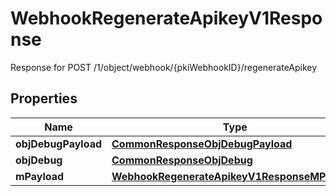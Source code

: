 

# WebhookRegenerateApikeyV1Response

Response for POST /1/object/webhook/{pkiWebhookID}/regenerateApikey

## Properties

| Name | Type | Description | Notes |
|------------ | ------------- | ------------- | -------------|
|**objDebugPayload** | [**CommonResponseObjDebugPayload**](CommonResponseObjDebugPayload.md) |  |  |
|**objDebug** | [**CommonResponseObjDebug**](CommonResponseObjDebug.md) |  |  [optional] |
|**mPayload** | [**WebhookRegenerateApikeyV1ResponseMPayload**](WebhookRegenerateApikeyV1ResponseMPayload.md) |  |  |



